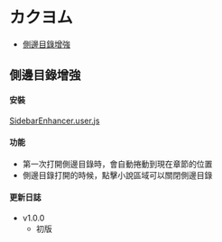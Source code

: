 # カクヨム

* [側邊目錄增強](#側邊目錄增強)

## 側邊目錄增強

#### 安裝

[SidebarEnhancer.user.js](SidebarEnhancer.user.js?raw=true)

#### 功能

* 第一次打開側邊目錄時，會自動捲動到現在章節的位置
* 側邊目錄打開的時候，點擊小說區域可以關閉側邊目錄

#### 更新日誌

* v1.0.0
  * 初版
